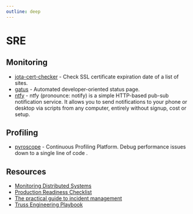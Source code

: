 ```yaml
---
outline: deep
---
```


# SRE

## Monitoring

- [jota-cert-checker](https://github.com/juliojsb/jota-cert-checker) - Check SSL certificate expiration date of a list of sites.
- [gatus](https://gatus.io/) - Automated developer-oriented status page.
- [ntfy](https://ntfy.sh/) - ntfy (pronounce: notify) is a simple HTTP-based pub-sub notification service. It allows you to send notifications to your phone or desktop via scripts from any computer, entirely without signup, cost or setup.

## Profiling

- [pyroscope](https://github.com/grafana/pyroscope) - Continuous Profiling Platform. Debug performance issues down to a single line of code .

## Resources

- [Monitoring Distributed Systems](https://sre.google/sre-book/monitoring-distributed-systems/)
- [Production Readiness Checklist](https://gruntwork.io/devops-checklist)
- [The practical guide to incident management](https://incident.io/guide/)
- [Truss Engineering Playbook](https://playbook.truss.dev/docs)
